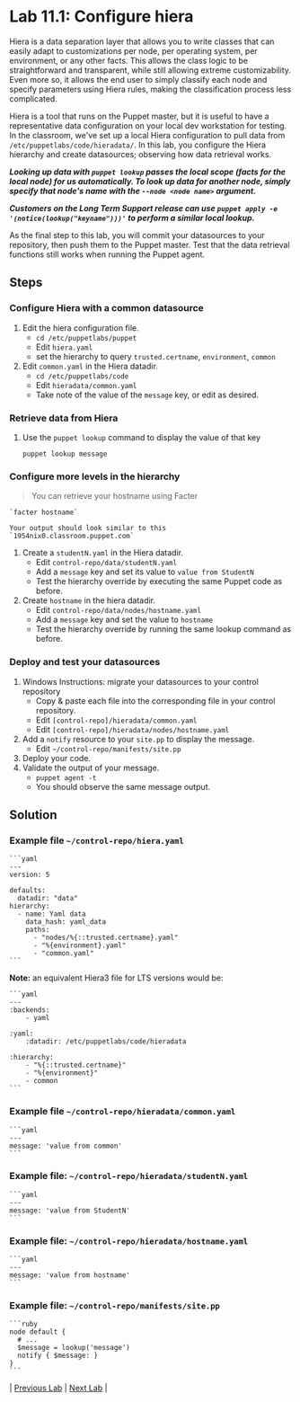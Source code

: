 # Lab 11.1: Configure hiera

Hiera is a data separation layer that allows you to write classes that can easily adapt to customizations per node, per operating system, per environment, or any other facts. This allows the class logic to be straightforward and transparent, while still allowing extreme customizability. Even more so, it allows the end user to simply classify each node and specify parameters using Hiera rules, making the classification process less complicated.

Hiera is a tool that runs on the Puppet master, but it is useful to have a representative data configuration on your local dev workstation for testing. In the classroom, we've set up a local Hiera configuration to pull data from `/etc/puppetlabs/code/hieradata/`. In this lab, you configure the Hiera hierarchy and create datasources; observing how data retrieval works.

**_Looking up data with `puppet lookup` passes the local scope (facts for the local node) for us automatically. To look up data for another node, simply specify that node's name with the `--node <node name>` argument._**

**_Customers on the Long Term Support release can use `puppet apply -e '(notice(lookup("keyname")))'` to perform a similar local lookup._**

As the final step to this lab, you will commit your datasources to your repository, then push them to the Puppet master. Test that the data retrieval functions still works when running the Puppet agent.

## Steps

### Configure Hiera with a common datasource

1. Edit the hiera configuration file.
    * `cd /etc/puppetlabs/puppet`
    * Edit `hiera.yaml`
    * set the hierarchy to query `trusted.certname`, `environment`, `common`
1. Edit `common.yaml` in the Hiera datadir.
    * `cd /etc/puppetlabs/code`
    * Edit `hieradata/common.yaml`
    * Take note of the value of the `message` key, or edit as desired.

### Retrieve data from Hiera

1. Use the `puppet lookup` command to display the value of that key

    `puppet lookup message`

### Configure more levels in the hierarchy

>You can retrieve your hostname using Facter

    `facter hostname`

    Your output should look similar to this `1954nix0.classroom.puppet.com`

1. Create a `studentN.yaml` in the Hiera datadir.
    * Edit `control-repo/data/studentN.yaml`
    * Add a `message` key and set its value to `value from StudentN`
    * Test the hierarchy override by executing the same Puppet code as before.
2. Create `hostname` in the hiera datadir.
    * Edit `control-repo/data/nodes/hostname.yaml`
    * Add a `message` key and set the value to `hostname`
    * Test the hierarchy override by running the same lookup command as before.

### Deploy and test your datasources

1. Windows Instructions: migrate your datasources to your control repository
    * Copy & paste each file into the corresponding file in your control repository.
    * Edit `[control-repo]/hieradata/common.yaml`
    * Edit `[control-repo]/hieradata/nodes/hostname.yaml`
2. Add a `notify` resource to your `site.pp` to display the message.
    * Edit `~/control-repo/manifests/site.pp`
3. Deploy your code.
4. Validate the output of your message.
    * `puppet agent -t`
    * You should observe the same message output.

## Solution

### Example file `~/control-repo/hiera.yaml`

    ```yaml
    ---
    version: 5

    defaults:
      datadir: "data"
    hierarchy:
      - name: Yaml data
        data_hash: yaml_data
        paths:
          - "nodes/%{::trusted.certname}.yaml"
          - "%{environment}.yaml"
          - "common.yaml"
    ```

**Note:** an equivalent Hiera3 file for LTS versions would be:

    ```yaml
    ---
    :backends:
        - yaml

    :yaml:
        :datadir: /etc/puppetlabs/code/hieradata

    :hierarchy:
        - "%{::trusted.certname}"
        - "%{environment}"
        - common
    ```

### Example file `~/control-repo/hieradata/common.yaml`

    ```yaml
    ---
    message: 'value from common'
    ```

### Example file: `~/control-repo/hieradata/studentN.yaml`

    ```yaml
    ---
    message: 'value from StudentN'
    ```

### Example file: `~/control-repo/hieradata/hostname.yaml`

    ```yaml
    ---
    message: 'value from hostname'
    ```

### Example file: `~/control-repo/manifests/site.pp`

    ```ruby
    node default {
      # ...
      $message = lookup('message')
      notify { $message: }
    }
    ```

|  [Previous Lab](../lab-10.1-Inherited-classes)  |  [Next Lab](../lab-13.1-Designing-profiles)  |
